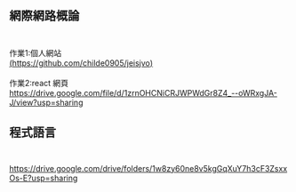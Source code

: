 ## 網際網路概論<br><br>
作業1:個人網站
 <br>
[(https://github.com/childe0905/jeisjvo)](https://childe0905.github.io/jeisjvo/)
<br><br>
作業2:react 網頁<br>
https://drive.google.com/file/d/1zrnOHCNiCRJWPWdGr8Z4_--oWRxgJA-J/view?usp=sharing
## 程式語言<br><br>
https://drive.google.com/drive/folders/1w8zy60ne8v5kgGqXuY7h3cF3ZsxxOs-E?usp=sharing
